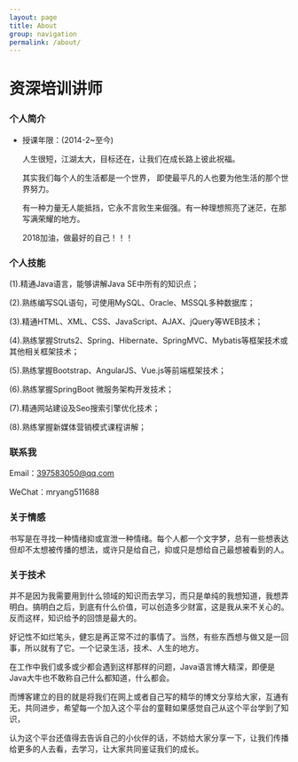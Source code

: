```yaml
---
layout: page
title: About
group: navigation
permalink: /about/
---
```


# 资深培训讲师


### 个人简介

 * 授课年限：(2014-2~至今)

	人生很短，江湖太大，目标还在，让我们在成长路上彼此祝福。

	其实我们每个人的生活都是一个世界， 即使最平凡的人也要为他生活的那个世界努力。

	有一种力量无人能抵挡，它永不言败生来倔强。有一种理想照亮了迷茫，在那写满荣耀的地方。

	2018加油，做最好的自己！！！

### 个人技能

(1).精通Java语言，能够讲解Java SE中所有的知识点； 

(2).熟练编写SQL语句，可使用MySQL、Oracle、MSSQL多种数据库； 

(3).精通HTML、XML、CSS、JavaScript、AJAX、jQuery等WEB技术； 

(4).熟练掌握Struts2、Spring、Hibernate、SpringMVC、Mybatis等框架技术或其他相关框架技术； 

(5).熟练掌握Bootstrap、AngularJS、Vue.js等前端框架技术； 

(6).熟练掌握SpringBoot 微服务架构开发技术；

(7).精通网站建设及Seo搜索引擎优化技术；

(8).熟练掌握新媒体营销模式课程讲解；
	

### 联系我

Email：397583050@qq.com

WeChat：mryang511688

### 关于情感

书写是在寻找一种情绪抑或宣泄一种情绪。每个人都一个文字梦，总有一些想表达但却不太想被传播的想法，或许只是给自己，抑或只是想给自己最想被看到的人。

### 关于技术

并不是因为我需要用到什么领域的知识而去学习，而只是单纯的我想知道，我想弄明白。搞明白之后，到底有什么价值，可以创造多少财富，这是我从来不关心的。反而这样，知识给予的回馈是最大的。


好记性不如烂笔头，健忘是再正常不过的事情了。当然，有些东西想与做又是一回事，所以就有了它。一个记录生活，技术、人生的地方。

在工作中我们或多或少都会遇到这样那样的问题，Java语言博大精深，即便是Java大牛也不敢称自己什么都知道，什么都会。

而博客建立的目的就是将我们在网上或者自己写的精华的博文分享给大家，互通有无，共同进步，希望每一个加入这个平台的童鞋如果感觉自己从这个平台学到了知识，

认为这个平台还值得去告诉自己的小伙伴的话，不妨给大家分享一下，让我们传播给更多的人去看，去学习，让大家共同鉴证我们的成长。


